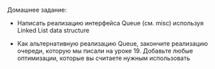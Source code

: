 Домашнее задание:

* Написать реализацию интерфейса Queue (см. misc) используя Linked List data structure

* Как альтернативную реализацию Queue, закончите реализацию очереди, которую мы писали на уроке 19. Добавьте любые оптимизации, которые вы считаете нужным использовать



